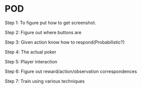 # POD

Step 1: To figure put how to get screenshot. 

Step 2: Figure out where buttons are

Step 3: Given action know how to respond(Probabilistic?)

Step 4: The actual poker

Step 5: Player interaction

Step 6: Figure out reward/action/observation correspondences 

Step 7: Train using various techniques 

